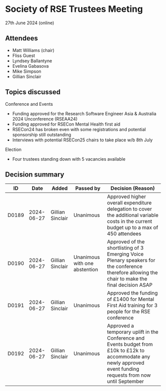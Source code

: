 # Society of RSE Trustees Meeting

27th June 2024 (online)

## Attendees
- Matt Williams (chair)
- Fliss Guest 
- Lyndsey Ballantyne
- Evelina Gabasova
- Mike Simpson
- Gillian Sinclair

## Topics discussed
Conference and Events
- Funding approved for the Research Software Engineer Asia & Australia 2024 Unconference (RSEAA24)
- Funding approved for  RSECon Mental Health first aid
- RSECon24 has broken even with some registrations and potential sponsorship still outstanding
- Interviews with potential RSECon25 chairs to take place w/b 8th July

Election
- Four trustees standing down with 5 vacancies available


## Decision summary

| ID | Date | Added | Passed by | Decision (Reason) |
|----|------|-------|-----------|-------------------|
| D0189 | 2024-06-27 | Gillian Sinclair | Unanimous | Approved higher overall expenditure delegation to cover the additional variable costs in the current budget up to a max of 450 attendees |
| D0190 | 2024-06-27 | Gillian Sinclair | Unanimous with one abstention | Approved of the shortlisting of 3 Emerging Voice Plenary speakers for the conference therefore allowing the chair to make the final decision ASAP |
| D0191 | 2024-06-27 | Gillian Sinclair | Unanimous | Approved the funding of £1400 for Mental First Aid training for 3 people for the RSE conference |
| D0192 | 2024-06-27 | Gillian Sinclair | Unanimous | Approved a temporary uplift in the Conference and Events budget from £10k to £12k to accommodate any newly approved event funding requests from now until September |
